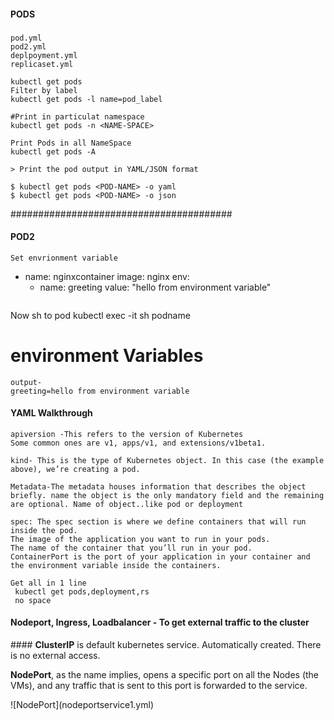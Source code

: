 #### PODS ####
###
```
pod.yml
pod2.yml
deplpoyment.yml
replicaset.yml
```

```
kubectl get pods
Filter by label
kubectl get pods -l name=pod_label
```

```
#Print in particulat namespace
kubectl get pods -n <NAME-SPACE>

Print Pods in all NameSpace
kubectl get pods -A
```
```
> Print the pod output in YAML/JSON format

$ kubectl get pods <POD-NAME> -o yaml  
$ kubectl get pods <POD-NAME> -o json
```
########################################
#### POD2 #####

```
Set envrionment variable
```
  - name: nginxcontainer
    image: nginx
    env:
      - name: greeting
        value: "hello from environment variable" 
```
```
Now sh to pod
kubectl exec -it sh podname
# environment Variables

```
output-
greeting=hello from environment variable
```

#### YAML Walkthrough
```
apiversion -This refers to the version of Kubernetes
Some common ones are v1, apps/v1, and extensions/v1beta1.
```

```
kind- This is the type of Kubernetes object. In this case (the example above), we’re creating a pod.
```
```
Metadata-The metadata houses information that describes the object briefly. name the object is the only mandatory field and the remaining are optional. Name of object..like pod or deployment
```

```
spec: The spec section is where we define containers that will run inside the pod.
The image of the application you want to run in your pods.
The name of the container that you’ll run in your pod.
ContainerPort is the port of your application in your container and the environment variable inside the containers.
```


```
Get all in 1 line
 kubectl get pods,deployment,rs  
 no space 
```


#### Nodeport, Ingress, Loadbalancer - To get external traffic to the cluster
<p> #### <b>ClusterIP</b> is default kubernetes service. Automatically created. There is no external access.</p>

<p><b>NodePort</b>, as the name implies, opens a specific port on all the Nodes (the VMs), and any traffic that is sent to this port is forwarded to the service.</p>
![NodePort](nodeportservice1.yml)


